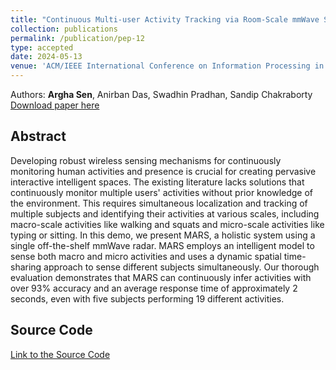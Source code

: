 ```yaml
---
title: "Continuous Multi-user Activity Tracking via Room-Scale mmWave Sensing"
collection: publications
permalink: /publication/pep-12
type: accepted
date: 2024-05-13
venue: 'ACM/IEEE International Conference on Information Processing in Sensor Networks (IPSN 2024) '
---
```


Authors: <b>Argha Sen</b>, Anirban Das, Swadhin Pradhan, Sandip Chakraborty <br>
[Download paper here](/files/ipsn24_revision_final.pdf)

## Abstract

Developing robust wireless sensing mechanisms for continuously monitoring human activities and presence is crucial for creating pervasive interactive intelligent spaces. The existing literature lacks solutions that continuously monitor multiple users' activities without prior knowledge of the environment. This requires simultaneous localization and tracking of multiple subjects and identifying their activities at various scales, including macro-scale activities like walking and squats and micro-scale activities like typing or sitting. In this demo, we present MARS, a holistic system using a single off-the-shelf mmWave radar. MARS employs an intelligent model to sense both macro and micro activities and uses a dynamic spatial time-sharing approach to sense different subjects simultaneously. Our thorough evaluation demonstrates that MARS can continuously infer activities with over 93% accuracy and an average response time of approximately 2 seconds, even with five subjects performing 19 different activities.   

## Source Code

[Link to the Source Code](https://github.com/arghasen10/mars)